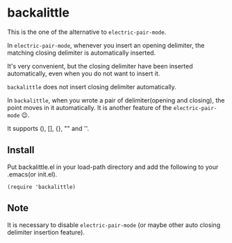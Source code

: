 # backalittle

This is the one of the alternative to `electric-pair-mode`.

In `electric-pair-mode`, whenever you insert an opening delimiter, the matching closing delimiter is automatically inserted.

It's very convenient, but the closing delimiter have been inserted automatically, even when you do not want to insert it.

`backalittle` does not insert closing delimiter automatically.

In `backalittle`, when you wrote a pair of delimiter(opening and closing), the point moves in it automatically. It is another feature of the `electric-pair-mode` :wink:.

It supports (), [], {}, "" and ''.

## Install

Put backalittle.el in your load-path directory and add the following to your .emacs(or init.el).
```
(require 'backalittle)
```

## Note

It is necessary to disable `electric-pair-mode` (or maybe other auto closing delimiter insertion feature).
